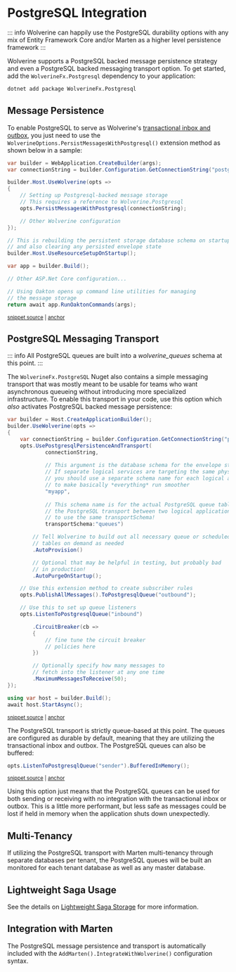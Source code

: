 # PostgreSQL Integration

::: info
Wolverine can happily use the PostgreSQL durability options with any mix of Entity Framework Core and/or
Marten as a higher level persistence framework
:::

Wolverine supports a PostgreSQL backed message persistence strategy and even a PostgreSQL backed messaging transport
option. To get started, add the `WolverineFx.Postgresql` dependency to your application:

```bash
dotnet add package WolverineFx.Postgresql
```

## Message Persistence

To enable PostgreSQL to serve as Wolverine's [transactional inbox and outbox](./), you just need to use the `WolverineOptions.PersistMessagesWithPostgresql()`
extension method as shown below in a sample:

<!-- snippet: sample_setup_postgresql_storage -->
<a id='snippet-sample_setup_postgresql_storage'></a>
```cs
var builder = WebApplication.CreateBuilder(args);
var connectionString = builder.Configuration.GetConnectionString("postgres");

builder.Host.UseWolverine(opts =>
{
    // Setting up Postgresql-backed message storage
    // This requires a reference to Wolverine.Postgresql
    opts.PersistMessagesWithPostgresql(connectionString);

    // Other Wolverine configuration
});

// This is rebuilding the persistent storage database schema on startup
// and also clearing any persisted envelope state
builder.Host.UseResourceSetupOnStartup();

var app = builder.Build();

// Other ASP.Net Core configuration...

// Using Oakton opens up command line utilities for managing
// the message storage
return await app.RunOaktonCommands(args);
```
<sup><a href='https://github.com/JasperFx/wolverine/blob/main/src/Persistence/PersistenceTests/Samples/DocumentationSamples.cs#L162-L188' title='Snippet source file'>snippet source</a> | <a href='#snippet-sample_setup_postgresql_storage' title='Start of snippet'>anchor</a></sup>
<!-- endSnippet -->

## PostgreSQL Messaging Transport <Badge type="tip" text="2.5" />

::: info
All PostgreSQL queues are built into a *wolverine_queues* schema at this point. 
:::

The `WolverineFx.PostgreSQL` Nuget also contains a simple messaging transport that was mostly meant to be usable for teams
who want asynchronous queueing without introducing more specialized infrastructure. To enable this transport in your code,
use this option which *also* activates PostgreSQL backed message persistence:

<!-- snippet: sample_using_postgres_transport -->
<a id='snippet-sample_using_postgres_transport'></a>
```cs
var builder = Host.CreateApplicationBuilder();
builder.UseWolverine(opts =>
{
    var connectionString = builder.Configuration.GetConnectionString("postgres");
    opts.UsePostgresqlPersistenceAndTransport(
            connectionString, 
            
            // This argument is the database schema for the envelope storage
            // If separate logical services are targeting the same physical database,
            // you should use a separate schema name for each logical application
            // to make basically *everything* run smoother
            "myapp", 
            
            // This schema name is for the actual PostgreSQL queue tables. If using
            // the PostgreSQL transport between two logical applications, make sure
            // to use the same transportSchema!
            transportSchema:"queues")

        // Tell Wolverine to build out all necessary queue or scheduled message
        // tables on demand as needed
        .AutoProvision()

        // Optional that may be helpful in testing, but probably bad
        // in production!
        .AutoPurgeOnStartup();

    // Use this extension method to create subscriber rules
    opts.PublishAllMessages().ToPostgresqlQueue("outbound");

    // Use this to set up queue listeners
    opts.ListenToPostgresqlQueue("inbound")

        .CircuitBreaker(cb =>
        {
            // fine tune the circuit breaker
            // policies here
        })

        // Optionally specify how many messages to
        // fetch into the listener at any one time
        .MaximumMessagesToReceive(50);
});

using var host = builder.Build();
await host.StartAsync();
```
<sup><a href='https://github.com/JasperFx/wolverine/blob/main/src/Persistence/PostgresqlTests/DocumentationSamples.cs#L12-L61' title='Snippet source file'>snippet source</a> | <a href='#snippet-sample_using_postgres_transport' title='Start of snippet'>anchor</a></sup>
<!-- endSnippet -->

The PostgreSQL transport is strictly queue-based at this point. The queues are configured as durable by default, meaning
that they are utilizing the transactional inbox and outbox. The PostgreSQL queues can also be buffered:

<!-- snippet: sample_setting_postgres_queue_to_buffered -->
<a id='snippet-sample_setting_postgres_queue_to_buffered'></a>
```cs
opts.ListenToPostgresqlQueue("sender").BufferedInMemory();
```
<sup><a href='https://github.com/JasperFx/wolverine/blob/main/src/Persistence/PostgresqlTests/Transport/compliance_tests.cs#L58-L62' title='Snippet source file'>snippet source</a> | <a href='#snippet-sample_setting_postgres_queue_to_buffered' title='Start of snippet'>anchor</a></sup>
<!-- endSnippet -->

Using this option just means that the PostgreSQL queues can be used for both sending or receiving with no integration
with the transactional inbox or outbox. This is a little more performant, but less safe as messages could be
lost if held in memory when the application shuts down unexpectedly. 

## Multi-Tenancy

If utilizing the PostgreSQL transport with Marten multi-tenancy through separate databases per tenant, the PostgreSQL
queues will be built an monitored for each tenant database as well as any master database.

## Lightweight Saga Usage <Badge type="tip" text="3.0" />

See the details on [Lightweight Saga Storage](/guide/durability/sagas.html#lightweight-saga-storage) for more information.

## Integration with Marten

The PostgreSQL message persistence and transport is automatically included with the `AddMarten().IntegrateWithWolverine()`
configuration syntax.


